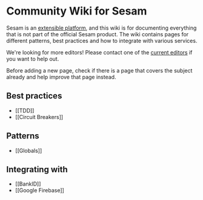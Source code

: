 # Community Wiki for Sesam

Sesam is an [extensible platform](https://docs.sesam.io/extension-points.html), and this wiki is for documenting everything that is not part of the official Sesam product. The wiki contains pages for different patterns, best practices and how to integrate with various services.

We're looking for more editors! Please contact one of the [current editors](https://github.com/orgs/sesam-community/people) if you want to help out.

Before adding a new page, check if there is a page that covers the subject already and help improve that page instead.

## Best practices
- [[TDD]]
- [[Circuit Breakers]]

## Patterns
- [[Globals]]

## Integrating with
- [[BankID]]
- [[Google Firebase]]
